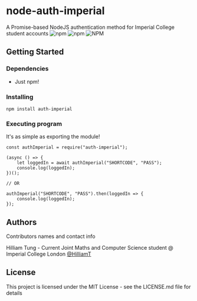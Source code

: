 # node-auth-imperial

A Promise-based NodeJS authentication method for Imperial College student accounts
![npm](https://img.shields.io/npm/v/auth-imperial)
![npm](https://img.shields.io/npm/dw/auth-imperial)
![NPM](https://img.shields.io/npm/l/auth-imperial)


## Getting Started

### Dependencies

* Just npm!

### Installing

```
npm install auth-imperial
```

### Executing program

It's as simple as exporting the module!
```
const authImperial = require("auth-imperial");

(async () => {
    let loggedIn = await authImperial("SHORTCODE", "PASS");
    console.log(loggedIn);
})();

// OR

authImperial("SHORTCODE", "PASS").then(loggedIn => {
    console.log(loggedIn);
});
```

## Authors

Contributors names and contact info

Hilliam Tung - Current Joint Maths and Computer Science student @ Imperial College London
[@HilliamT](https://github.com/HilliamT)

## License

This project is licensed under the MIT License - see the LICENSE.md file for details